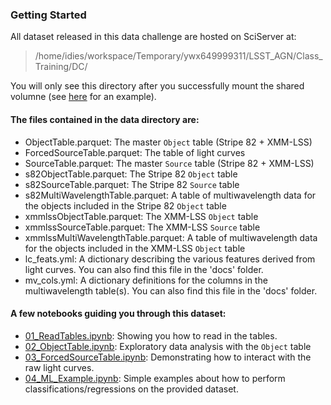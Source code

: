 ### Getting Started
All dataset released in this data challenge are hosted on SciServer at:

>/home/idies/workspace/Temporary/ywx649999311/LSST_AGN/Class_Training/DC/

You will only see this directory after you successfully mount the shared volumne (see [here](https://github.com/RichardsGroup/LSST_training/blob/master/Setup/Container.ipynb) for an example).

#### The files contained in the data directory are:
- ObjectTable.parquet: The master `Object` table (Stripe 82 + XMM-LSS)
- ForcedSourceTable.parquet: The table of light curves
- SourceTable.parquet: The master `Source` table (Stripe 82 + XMM-LSS)
- s82ObjectTable.parquet: The Stripe 82 `Object` table
- s82SourceTable.parquet: The Stripe 82 `Source` table
- s82MultiWavelengthTable.parquet: A table of multiwavelength data for the objects included in the Stripe 82 `Object` table
- xmmlssObjectTable.parquet: The XMM-LSS `Object` table
- xmmlssSourceTable.parquet: The XMM-LSS `Source` table
- xmmlssMultiWavelengthTable.parquet: A table of multiwavelength data for the objects included in the XMM-LSS `Object` table
- lc_feats.yml: A dictionary describing the various features derived from light curves. You can also find this file in the 'docs' folder.
- mv_cols.yml: A dictionary definitions for the columns in the multiwavelength table(s). You can also find this file in the 'docs' folder.


#### A few notebooks guiding you through this dataset:
- [01_ReadTables.ipynb](01_ReadTables.ipynb): Showing you how to read in the tables.
- [02_ObjectTable.ipynb](02_ObjectTable.ipynb): Exploratory data analysis with the `Object` table
- [03_ForcedSourceTable.ipynb](03_ForcedSourceTable.ipynb): Demonstrating how to interact with the raw light curves.
- [04_ML_Example.ipynb](04_ML_Example.ipynb): Simple examples about how to perform classifications/regressions on the provided dataset.